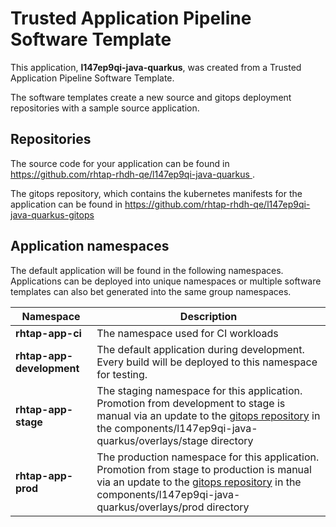 # Trusted Application Pipeline Software Template

This application, **l147ep9qi-java-quarkus**, was created from a Trusted Application Pipeline Software Template.

The software templates create a new source and gitops deployment repositories with a sample source application. 

## Repositories

The source code for your application can be found in [https://github.com/rhtap-rhdh-qe/l147ep9qi-java-quarkus ](https://github.com/rhtap-rhdh-qe/l147ep9qi-java-quarkus ).
 
The gitops repository, which contains the kubernetes manifests for the application can be found in 
[https://github.com/rhtap-rhdh-qe/l147ep9qi-java-quarkus-gitops ](https://github.com/rhtap-rhdh-qe/l147ep9qi-java-quarkus-gitops ) 

## Application namespaces 

The default application will be found in the following namespaces. Applications can be deployed into unique namespaces or multiple software templates can also bet generated into the same group namespaces.  

|  Namespace   |  Description   |  
| -------- | -------- |
| **rhtap-app-ci** | The namespace used for CI workloads |
| **rhtap-app-development** | The default application during development. Every build will be deployed to this namespace for testing. |
| **rhtap-app-stage** | The staging namespace for this application. Promotion from development to stage is manual via an update to the [gitops repository](https://github.com/rhtap-rhdh-qe/l147ep9qi-java-quarkus-gitops ) in the components/l147ep9qi-java-quarkus/overlays/stage directory |
| **rhtap-app-prod** | The production namespace for this application. Promotion from stage to production is manual via an update to the [gitops repository](https://github.com/rhtap-rhdh-qe/l147ep9qi-java-quarkus-gitops ) in the components/l147ep9qi-java-quarkus/overlays/prod directory |